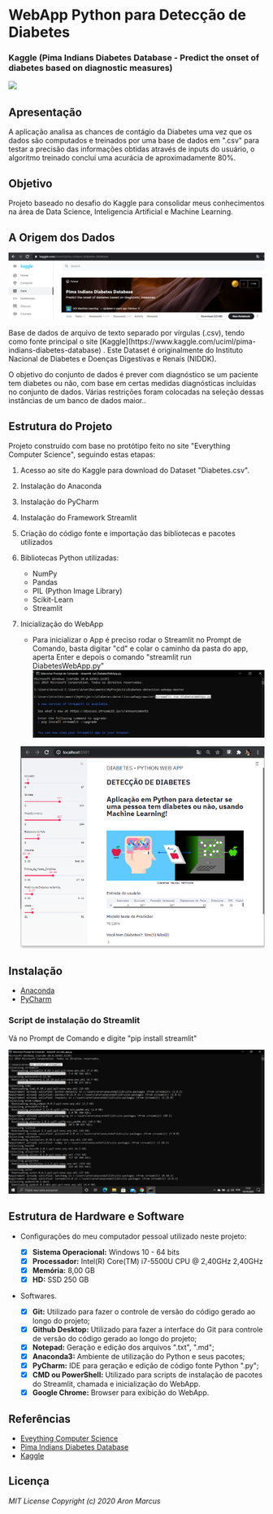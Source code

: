 # WebApp Python para Detecção de Diabetes #
### Kaggle (Pima Indians Diabetes Database - Predict the onset of diabetes based on diagnostic measures) ###

![](https://github.com/aronmarcus/Diabetes_PythonWebApp/blob/main/diabetes-detection-webapp-master/img/App.gif)

## Apresentação ##

  <p>	</p>
  <p>A aplicação analisa as chances de contágio da Diabetes uma vez que os dados são computados e treinados por uma base de dados em ".csv" para testar a precisão das informações obtidas através de inputs do usuário, o algoritmo treinado conclui uma acurácia de aproximadamente 80%.</p>

## Objetivo ##

  <p>Projeto baseado no desafio do Kaggle para consolidar meus conhecimentos na área de Data Science, Inteligencia Artificial e Machine Learning.</p>
  
## A Origem dos Dados ##

![](https://github.com/aronmarcus/Diabetes_PythonWebApp/blob/main/diabetes-detection-webapp-master/Dataset/kaggle.png)

  <p>Base de dados de arquivo de texto separado por vírgulas (.csv), tendo como fonte principal o site [Kaggle](https://www.kaggle.com/uciml/pima-indians-diabetes-database) . Este Dataset é originalmente do Instituto Nacional de Diabetes e Doenças Digestivas e Renais (NIDDK).</p> 
  <p>O objetivo do conjunto de dados é prever com diagnóstico se um paciente tem diabetes ou não, com base em certas medidas diagnósticas incluídas no conjunto de dados. Várias restrições foram colocadas na seleção dessas instâncias de um banco de dados maior..</p>


## Estrutura do Projeto ##

  <p>Projeto construído com base no protótipo feito no site "Everything Computer Science", seguindo estas etapas:</p>
  
  1. Acesso ao site do Kaggle para download do Dataset "Diabetes.csv".
  2. Instalação do Anaconda 
  3. Instalação do PyCharm
  4. Instalação do Framework Streamlit
  5. Criação do código fonte e importação das bibliotecas e pacotes utilizados
  6. Bibliotecas Python utilizadas:
     * NumPy
     * Pandas
     * PIL (Python Image Library)
     * Scikit-Learn
     * Streamlit
  7. Inicialização do WebApp
     * Para inicializar o App é preciso rodar o Streamlit no Prompt de Comando, basta digitar "cd" e colar o caminho da pasta do app, aperta Enter e depois o comando "streamlit run DiabetesWebApp.py"
     ![](https://github.com/aronmarcus/Diabetes_PythonWebApp/blob/main/diabetes-detection-webapp-master/img/Streamlit%20run.png)
     
     ![](https://github.com/aronmarcus/Diabetes_PythonWebApp/blob/main/diabetes-detection-webapp-master/img/WebApp.png)

## Instalação ##
  
  - [Anaconda](https://www.anaconda.com/products/individual)
  - [PyCharm](https://www.jetbrains.com/pt-br/pycharm/download/)
  
  ### Script de instalação do Streamlit ###
  <p> Vá no Prompt de Comando e digite "pip install streamlit"</p>
  
  ![](https://github.com/aronmarcus/Diabetes_PythonWebApp/blob/main/diabetes-detection-webapp-master/img/Streamlit%20Install.png)

## Estrutura de Hardware e Software ##

  - <p>Configurações do meu computador pessoal utilizado neste projeto:</p>

     - [x] <strong>Sistema Operacional:</strong> Windows 10 - 64 bits
     - [x] <strong>Processador:</strong> Intel(R) Core(TM) i7-5500U CPU @ 2,40GHz 2,40GHz
     - [x] <strong>Memória:</strong> 8,00 GB
     - [x] <strong>HD:</strong> SSD 250 GB

  - <p>Softwares.</p>
  
     - [x] <strong>Git:</strong> Utilizado para fazer o controle de versão do código gerado ao longo do projeto;
     - [x] <strong>Github Desktop:</strong> Utilizado para fazer a interface do Git para controle de versão do código gerado ao longo do projeto;
     - [x] <strong>Notepad:</strong> Geração e edição dos arquivos ".txt", ".md";
     - [x] <strong>Anaconda3:</strong> Ambiente de utilização do Python e seus pacotes;
     - [x] <strong>PyCharm:</strong> IDE para geração e edição de código fonte Python ".py";
     - [x] <strong>CMD ou PowerShell:</strong> Utilizado para scripts de instalação de pacotes do Streamlit, chamada e inicialização do WebApp.
     - [x] <strong>Google Chrome:</strong> Browser para exibição do WebApp.
  
## Referências ##
  
  - [Eveything Computer Science](https://everythingcomputerscience.com/)
  - [Pima Indians Diabetes Database](https://www.kaggle.com/uciml/pima-indians-diabetes-database)
  - [Kaggle](https://www.kaggle.com/)

## Licença ##
  
  _MIT License Copyright (c) 2020 Aron Marcus_
